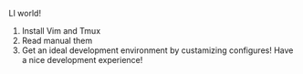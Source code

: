 LI world!
1. Install Vim and Tmux
2. Read manual them
3. Get an ideal development environment by custamizing configures!
Have a nice development experience!
